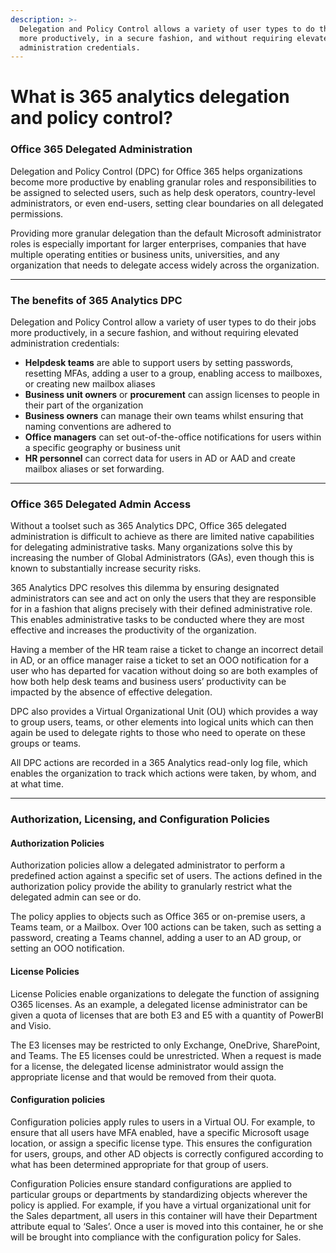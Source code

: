 ```yaml
---
description: >-
  Delegation and Policy Control allows a variety of user types to do their jobs
  more productively, in a secure fashion, and without requiring elevated
  administration credentials.
---
```


# What is 365 analytics delegation and policy control?

### Office 365 Delegated Administration

Delegation and Policy Control (DPC) for Office 365 helps organizations become more productive by enabling granular roles and responsibilities to be assigned to selected users, such as help desk operators, country-level administrators, or even end-users, setting clear boundaries on all delegated permissions.

Providing more granular delegation than the default Microsoft administrator roles is especially important for larger enterprises, companies that have multiple operating entities or business units, universities, and any organization that needs to delegate access widely across the organization.

***

### The benefits of 365 Analytics DPC

Delegation and Policy Control allow a variety of user types to do their jobs more productively, in a secure fashion, and without requiring elevated administration credentials:&#x20;

* **Helpdesk teams** are able to support users by setting passwords, resetting MFAs, adding a user to a group, enabling access to mailboxes, or creating new mailbox aliases &#x20;
* **Business unit owners** or **procurement** can assign licenses to people in their part of the organization&#x20;
* **Business owners** can manage their own teams whilst ensuring that naming conventions are adhered to&#x20;
* **Office managers** can set out-of-the-office notifications for users within a specific geography or business unit &#x20;
* **HR personnel** can correct data for users in AD or AAD and create mailbox aliases or set forwarding.

***

### Office 365 Delegated Admin Access

Without a toolset such as 365 Analytics DPC, Office 365 delegated administration is difficult to achieve as there are limited native capabilities for delegating administrative tasks. Many organizations solve this by increasing the number of Global Administrators (GAs), even though this is known to substantially increase security risks.

365 Analytics DPC resolves this dilemma by ensuring designated administrators can see and act on only the users that they are responsible for in a fashion that aligns precisely with their defined administrative role. This enables administrative tasks to be conducted where they are most effective and increases the productivity of the organization.

Having a member of the HR team raise a ticket to change an incorrect detail in AD, or an office manager raise a ticket to set an OOO notification for a user who has departed for vacation without doing so are both examples of how both help desk teams and business users’ productivity can be impacted by the absence of effective delegation.&#x20;

DPC also provides a Virtual Organizational Unit (OU) which provides a way to group users, teams, or other elements into logical units which can then again be used to delegate rights to those who need to operate on these groups or teams.&#x20;

All DPC actions are recorded in a 365 Analytics read-only log file, which enables the organization to track which actions were taken, by whom, and at what time.

***

### Authorization, Licensing, and Configuration Policies

#### Authorization Policies

Authorization policies allow a delegated administrator to perform a predefined action against a specific set of users. The actions defined in the authorization policy provide the ability to granularly restrict what the delegated admin can see or do.

The policy applies to objects such as Office 365 or on-premise users, a Teams team, or a Mailbox. Over 100 actions can be taken, such as setting a password, creating a Teams channel, adding a user to an AD group, or setting an OOO notification.

#### License Policies&#x20;

License Policies enable organizations to delegate the function of assigning O365 licenses. As an example, a delegated license administrator can be given a quota of licenses that are both E3 and E5 with a quantity of PowerBI and Visio.

The E3 licenses may be restricted to only Exchange, OneDrive, SharePoint, and Teams. The E5 licenses could be unrestricted. When a request is made for a license, the delegated license administrator would assign the appropriate license and that would be removed from their quota.

#### Configuration policies

Configuration policies apply rules to users in a Virtual OU. For example, to ensure that all users have MFA enabled, have a specific Microsoft usage location, or assign a specific license type. This ensures the configuration for users, groups, and other AD objects is correctly configured according to what has been determined appropriate for that group of users.

Configuration Policies ensure standard configurations are applied to particular groups or departments by standardizing objects wherever the policy is applied. For example, if you have a virtual organizational unit for the Sales department, all users in this container will have their Department attribute equal to ‘Sales’. Once a user is moved into this container, he or she will be brought into compliance with the configuration policy for Sales.
